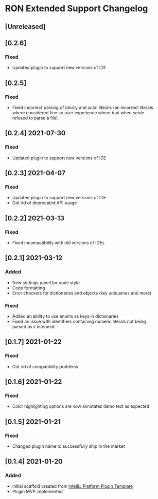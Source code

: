 <!-- Keep a Changelog guide -> https://keepachangelog.com -->

# RON Extended Support Changelog

## [Unreleased]
## [0.2.6]
### Fixed
- Updated plugin to support new versions of IDE

## [0.2.5]
### Fixed
- Fixed incorrect parsing of binary and octal literals (an incorrect literals where considered fine 
so user experience where bad when serde refused to parse a file)

## [0.2.4] 2021-07-30
### Fixed
- Updated plugin to support new versions of IDE

## [0.2.3] 2021-04-07
### Fixed
- Updated plugin to support new versions of IDE
- Got rid of deprecated API usage

## [0.2.2] 2021-03-13
### Fixed
- Fixed incompatibility with old versions of IDEs

## [0.2.1] 2021-03-12
### Added
- New settings panel for code style
- Code formatting
- Error checkers for dictionaries and objects (key uniquenes and more)
### Fixed
- Added an ability to use enums as keys in dictionaries
- Fixed an issue with identifiers containing numeric literals not being parsed as it intended


## [0.1.7] 2021-01-22
### Fixed
- Got rid of compatibility problems

## [0.1.6] 2021-01-22
### Fixed
- Color highlighting options are now annotates demo text as expected

## [0.1.5] 2021-01-21
### Fixed
- Changed plugin name to successfully ship in the market

## [0.1.4] 2021-01-20
### Added
- Initial scaffold created from [IntelliJ Platform Plugin Template](https://github.com/JetBrains/intellij-platform-plugin-template)
- Plugin MVP implemented
